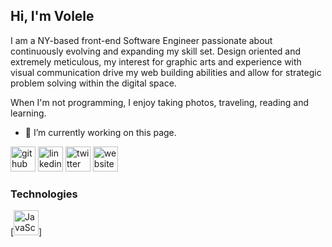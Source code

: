 ### <h2>Hi, I'm Volele</h2>
I am a NY-based front-end Software Engineer passionate about continuously evolving and expanding my skill set. 
Design oriented and extremely meticulous, my interest for graphic arts and experience with visual communication 
drive my web building abilities and allow for strategic problem solving within the digital space. 

When I'm not programming, I enjoy taking photos, traveling, reading and learning. 


- 🔭 I’m currently working on this page. 


[<img src='https://cdn.jsdelivr.net/npm/simple-icons@3.0.1/icons/github.svg' alt='github' height='40'>](https://github.com/vtalleyrand)  [<img src='https://cdn.jsdelivr.net/npm/simple-icons@3.0.1/icons/linkedin.svg' alt='linkedin' height='40'>](https://www.linkedin.com/in/volele-talleyrand-b54b3896/)  [<img src='https://cdn.jsdelivr.net/npm/simple-icons@3.0.1/icons/twitter.svg' alt='twitter' height='40'>](https://twitter.com/vtalleyrand)  [<img src='https://cdn.jsdelivr.net/npm/simple-icons@3.0.1/icons/icloud.svg' alt='website' height='40'>](https://www.volele.co)  


<h3>Technologies</h3>
[<img src="https://cdn.jsdelivr.net/gh/devicons/devicon/icons/html5/html5-plain.svg" alt='JavaScript'  height='40'/>]


